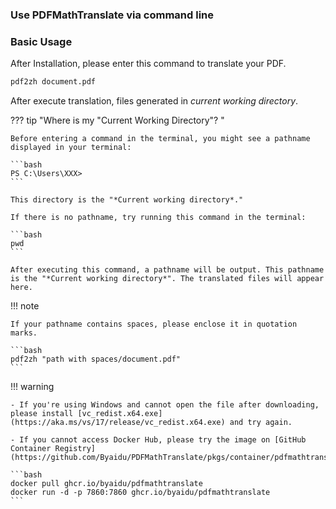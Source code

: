 ### Use PDFMathTranslate via command line

### Basic Usage

After Installation, please enter this command to translate your PDF.

```bash
pdf2zh document.pdf
```

After execute translation, files generated in *current working directory*.

??? tip "Where is my "Current Working Directory"? "

    Before entering a command in the terminal, you might see a pathname displayed in your terminal:
 
    ```bash
    PS C:\Users\XXX>
    ```
 
    This directory is the "*Current working directory*."
 
    If there is no pathname, try running this command in the terminal:
 
    ```bash
    pwd
    ```
 
    After executing this command, a pathname will be output. This pathname is the "*Current working directory*". The translated files will appear here.


!!! note

    If your pathname contains spaces, please enclose it in quotation marks.
 
    ```bash
    pdf2zh "path with spaces/document.pdf"
    ```

!!! warning

    - If you're using Windows and cannot open the file after downloading, please install [vc_redist.x64.exe](https://aka.ms/vs/17/release/vc_redist.x64.exe) and try again.
 
    - If you cannot access Docker Hub, please try the image on [GitHub Container Registry](https://github.com/Byaidu/PDFMathTranslate/pkgs/container/pdfmathtranslate).
    
    ```bash
    docker pull ghcr.io/byaidu/pdfmathtranslate
    docker run -d -p 7860:7860 ghcr.io/byaidu/pdfmathtranslate
    ```